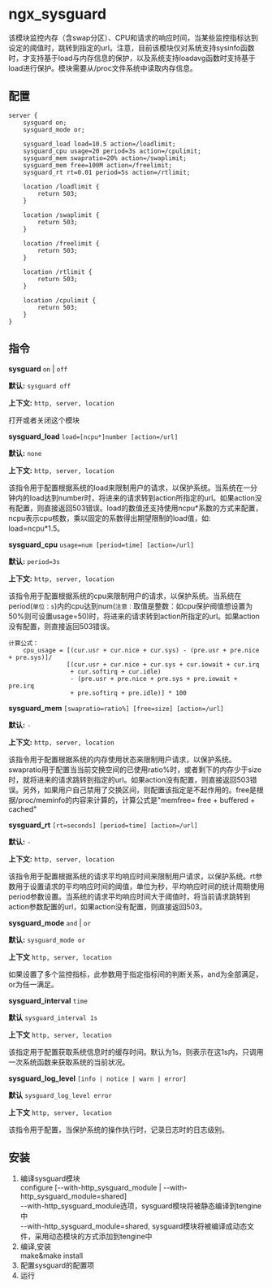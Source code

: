 # ngx_sysguard

该模块监控内存（含swap分区）、CPU和请求的响应时间，当某些监控指标达到设定的阈值时，跳转到指定的url。注意，目前该模块仅对系统支持sysinfo函数时，才支持基于load与内存信息的保护，以及系统支持loadavg函数时支持基于load进行保护。模块需要从/proc文件系统中读取内存信息。

## 配置

```
server {
    sysguard on;
    sysguard_mode or;

    sysguard_load load=10.5 action=/loadlimit;
    sysguard_cpu usage=20 period=3s action=/cpulimit;
    sysguard_mem swapratio=20% action=/swaplimit;
    sysguard_mem free=100M action=/freelimit;
    sysguard_rt rt=0.01 period=5s action=/rtlimit;

    location /loadlimit {
        return 503;
    }

    location /swaplimit {
        return 503;
    }

    location /freelimit {
        return 503;
    }

    location /rtlimit {
        return 503;
    }

    location /cpulimit {
        return 503;
    }
}
```

## 指令

**sysguard** `on`​ | `off`​

**默认:**  `sysguard off`​

**上下文:**  `http, server, location`​

打开或者关闭这个模块

**sysguard_load** `load=[ncpu*]number [action=/url]`​

**默认:**  `none`​

**上下文:**  `http, server, location`​

该指令用于配置根据系统的load来限制用户的请求，以保护系统。当系统在一分钟内的load达到number时，将进来的请求转到action所指定的url。如果action没有配置，则直接返回503错误。load的数值还支持使用ncpu\*系数的方式来配置，ncpu表示cpu核数，乘以固定的系数得出期望限制的load值，如: load\=ncpu\*1.5。

**sysguard_cpu** `usage=num [period=time] [action=/url]`​

**默认:**  `period=3s`​

**上下文:**  `http, server, location`​

该指令用于配置根据系统的cpu来限制用户的请求，以保护系统。当系统在period(`单位：s`​)内的cpu达到num(`注意：`​ 取值是整数：如cpu保护阀值想设置为50%则可设置usage\=50)时，将进来的请求转到action所指定的url。如果action没有配置，则直接返回503错误。

```
计算公式：
    cpu_usage = [(cur.usr + cur.nice + cur.sys) - (pre.usr + pre.nice + pre.sys)]/
                [(cur.usr + cur.nice + cur.sys + cur.iowait + cur.irq
                 + cur.softirq + cur.idle)
                 - (pre.usr + pre.nice + pre.sys + pre.iowait + pre.irq
                 + pre.softirq + pre.idle)] * 100
```

**sysguard_mem** `[swapratio=ratio%] [free=size] [action=/url]`​

**默认:**  `-`​

**上下文:**  `http, server, location`​

该指令用于配置根据系统的内存使用状态来限制用户请求，以保护系统。swapratio用于配置当当前交换空间的已使用ratio%时，或者剩下的内存少于size时，就将进来的请求跳转到指定的url。如果action没有配置，则直接返回503错误。另外，如果用户自己禁用了交换区间，则配置该指定是不起作用的。free是根据/proc/meminfo的内容来计算的，计算公式是"memfree\= free + buffered + cached"

**sysguard_rt** `[rt=seconds] [period=time] [action=/url]`​

**默认:**  `-`​

**上下文:**  `http, server, location`​

该指令用于配置根据系统的请求平均响应时间来限制用户请求，以保护系统。rt参数用于设置请求的平均响应时间的阈值，单位为秒，平均响应时间的统计周期使用period参数设置。当系统的请求平均响应时间大于阈值时，将当前请求跳转到action参数配置的url，如果action没有配置，则直接返回503。

**sysguard_mode** `and`​ | `or`​

**默认:**  `sysguard_mode or`​

**上下文** `http, server, location`​

如果设置了多个监控指标，此参数用于指定指标间的判断关系，and为全部满足，or为任一满足。

**sysguard_interval** `time`​

**默认** `sysguard_interval 1s`​

**上下文** `http, server, location`​

该指定用于配置获取系统信息时的缓存时间。默认为1s，则表示在这1s内，只调用一次系统函数来获取系统的当前状况。

**sysguard_log_level** `[info | notice | warn | error]`​

**默认** `sysguard_log_level error`​

**上下文** `http, server, location`​

该指令用于配置，当保护系统的操作执行时，记录日志时的日志级别。

## 安装

1. 编译sysguard模块  
    configure [--with-http\_sysguard\_module | --with-http\_sysguard\_module\=shared]  
    --with-http\_sysguard\_module选项，sysguard模块将被静态编译到tengine中  
    --with-http\_sysguard\_module\=shared, sysguard模块将被编译成动态文件，采用动态模块的方式添加到tengine中
2. 编译,安装  
    make&make install
3. 配置sysguard的配置项
4. 运行

